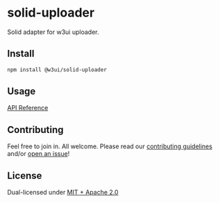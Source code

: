 # solid-uploader

Solid adapter for w3ui uploader.

## Install

```sh
npm install @w3ui/solid-uploader
```

## Usage

[API Reference](https://github.com/web3-storage/w3ui/blob/main/docs/solid-uploader.md)

## Contributing

Feel free to join in. All welcome. Please read our [contributing guidelines](https://github.com/web3-storage/w3ui/blob/main/CONTRIBUTING.md) and/or [open an issue](https://github.com/web3-storage/w3ui/issues)!

## License

Dual-licensed under [MIT + Apache 2.0](https://github.com/web3-storage/w3ui/blob/main/LICENSE.md)
